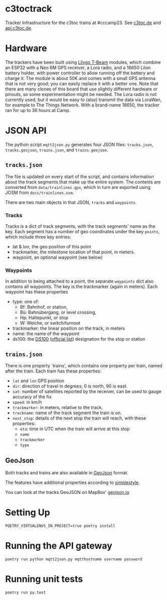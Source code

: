 # c3toctrack

Tracker Infrastructure for the c3toc trains at #cccamp23. See [c3toc.de](https://c3toc.de)
and [api.c3toc.de](https://api.c3toc.de).

# Hardware

The trackers have been built using [Lilygo T-Beam](https://www.lilygo.cc/products/t-beam-v1-1-esp32-lora-module) modules, which combine an ESP32 with a Neo 6M GPS receiver, a Lora radio, and a 18650 LiIon battery holder, with power controller to allow running off the battery and charge it. The module is about 50€ and comes with a small GPS antenna that is not very good; you can easily replace it with a better one. Note that there are many clones of this board that use slightly different hardware or pinouts, so some experimentation might be needed. The Lora radio is not currently used, but it would be easy to (also) transmit the data via LoraWan, for example to The Things Network. With a brand-name 18650, the tracker ran for up to 36 hours at Camp.

# JSON API

The python script `mqtt2json.py` generates four JSON files: `tracks.json`, `tracks.geojson`, `trains.json`,
and `trains.geojson`.

## `tracks.json`

The file is updated on every start of the script, and contains information about the track segments that make up the
entire system. The contents are converted from `data/trainlines.gpx`, which in turn are exported using JOSM
from `docs/trainlines.osm`.

There are two main objects in that JSON, `tracks` and `waypoints`.

### Tracks

Tracks is a dict of track segments, with the track segments' name as the key. Each segment has a number of geo
coordinates under the key `points`, which include three key entries:

* lat & lon, the geo position of this point
* trackmarker, the milestone location of that point, in meters.
* waypoint, an optional waypoint (see below)

### Waypoints

In addition to being attached to a point, the separate `waypoints` dict also contains all waypoints. The key is the
trackmarker (again in meters). Each waypoint has these properties

* type: one of:
    * Bf: Bahnhof, or station,
    * Bü: Bahnübergang, or level crossing,
    * Hp: Haltepunkt, or stop
    * W: Weiche, or switch/turnout
* trackmarker: the linear position on the track, in meters
* name: the name of the waypoint
* ds100: the [DS100](https://de.wikipedia.org/wiki/Betriebsstellenverzeichnis#Deutsche_Bundesbahn) ([official list](http://www.bahnseite.de/DS100/DS100_main.html)) designation for the stop or station

## `trains.json`

There is one property `trains', which contains one property per train, named after the train. Each train has these
properties:

* `lat` and `lon` GPS position
* `dir`: direction of travel in degrees; 0 is north, 90 is east.
* `sat`: number of satellites reported by the receiver, can be used to gauge accuracy of the fix
* `speed`: in km/h
* `trackmarker`: in meters, relative to the track.
* `trackname`: name of the track segment the train is on.
* `next_stop`: details of the next stop the train will reach, with these properties:
  * `eta`: time in UTC when the train will arrive at this stop
  * `name`
  * `trackmarker`
  * `type` 

## GeoJson

Both tracks and trains are also available in [GeoJson](https://geojson.org) format.

The features have additional properties according
to [simplestyle](https://github.com/mapbox/simplestyle-spec/tree/master/1.1.0).

You can look at the tracks GeoJSON on MapBox' [geojson.io](https://geojson.io/#data=data:text/x-url,https%3A%2F%2Fapi.c3toc.de%2Ftracks.geojson)

# Setting Up

```shell
POETRY_VIRTUALENVS_IN_PROJECT=true poetry install
```

# Running the API gateway

```shell
poetry run python mqtt2json.py mqtthostname username password
```

# Running unit tests

```shell
poetry run py.test
```